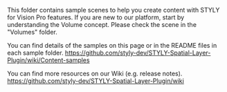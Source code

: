This folder contains sample scenes to help you create content with STYLY for Vision Pro features.
If you are new to our platform, start by understanding the Volume concept. Please check the scene in the "Volumes" folder.

You can find details of the samples on this page or in the README files in each sample folder.
https://github.com/styly-dev/STYLY-Spatial-Layer-Plugin/wiki/Content-samples

You can find more resources on our Wiki (e.g. release notes).
https://github.com/styly-dev/STYLY-Spatial-Layer-Plugin/wiki

